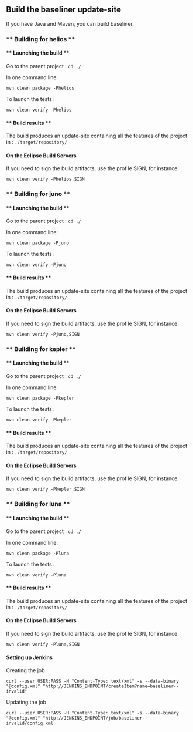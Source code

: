

## **Build the baseliner update-site**

If you have Java and Maven, you can build baseliner.

### ** Building for helios **

#### ** Launching the build **

Go to the parent project : 
`cd ./`

In one command line:

`mvn clean package -Phelios`

To launch the tests :

`mvn clean verify -Phelios`

#### ** Build results **

The build produces an update-site containing all the features of the project in :
`./target/repository/`


#### On the Eclipse Build Servers

If you need to sign the build artifacts, use the profile SIGN, for instance: 

`mvn clean verify -Phelios,SIGN`

### ** Building for juno **

#### ** Launching the build **

Go to the parent project : 
`cd ./`

In one command line:

`mvn clean package -Pjuno`

To launch the tests :

`mvn clean verify -Pjuno`

#### ** Build results **

The build produces an update-site containing all the features of the project in :
`./target/repository/`


#### On the Eclipse Build Servers

If you need to sign the build artifacts, use the profile SIGN, for instance: 

`mvn clean verify -Pjuno,SIGN`

### ** Building for kepler **

#### ** Launching the build **

Go to the parent project : 
`cd ./`

In one command line:

`mvn clean package -Pkepler`

To launch the tests :

`mvn clean verify -Pkepler`

#### ** Build results **

The build produces an update-site containing all the features of the project in :
`./target/repository/`


#### On the Eclipse Build Servers

If you need to sign the build artifacts, use the profile SIGN, for instance: 

`mvn clean verify -Pkepler,SIGN`

### ** Building for luna **

#### ** Launching the build **

Go to the parent project : 
`cd ./`

In one command line:

`mvn clean package -Pluna`

To launch the tests :

`mvn clean verify -Pluna`

#### ** Build results **

The build produces an update-site containing all the features of the project in :
`./target/repository/`


#### On the Eclipse Build Servers

If you need to sign the build artifacts, use the profile SIGN, for instance: 

`mvn clean verify -Pluna,SIGN`


#### Setting up Jenkins ####

Creating the job

`curl --user USER:PASS -H "Content-Type: text/xml" -s --data-binary "@config.xml" "http://JENKINS_ENDPOINT/createItem?name=baseliner--invalid"`

Updating the job 

`curl --user USER:PASS -H "Content-Type: text/xml" -s --data-binary "@config.xml" "http://JENKINS_ENDPOINT/job/baseliner--invalid/config.xml`

